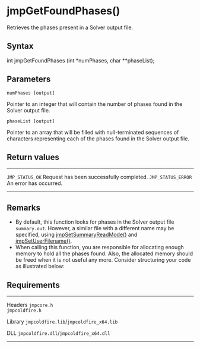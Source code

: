 jmpGetFoundPhases()
===================

Retrieves the phases present in a Solver output file.

Syntax
------

int jmpGetFoundPhases (int \*numPhases, char \*\*phaseList);

Parameters
----------

`numPhases [output]`

Pointer to an integer that will contain the number of phases found in
the Solver output file.

`phaseList [output]`

Pointer to an array that will be filled with null-terminated sequences
of characters representing each of the phases found in the Solver output
file.

Return values
-------------

  -------------------- ------------------------------------------
  `JMP_STATUS_OK`      Request has been successfully completed.
  `JMP_STATUS_ERROR`   An error has occurred.
  -------------------- ------------------------------------------

Remarks
-------

-   By default, this function looks for phases in the Solver output file
    `summary.out`. However, a similar file with a different name may be
    specified, using
    [jmpSetSummaryReadMode()](jmpSetSummaryReadMode.htm) and
    [jmpSetUserFilename()](jmpSetUserFilename.htm).
-   When calling this function, you are responsible for allocating
    enough memory to hold all the phases found. Also, the allocated
    memory should be freed when it is not useful any more. Consider
    structuring your code as illustrated below:

Requirements
------------

  --------- -----------------------------------------
  Headers   `jmpcore.h`\
            `jmpcoldfire.h`

  Library   `jmpcoldfire.lib`/`jmpcoldfire_x64.lib`

  DLL       `jmpcoldfire.dll`/`jmpcoldfire_x64.dll`
  --------- -----------------------------------------


